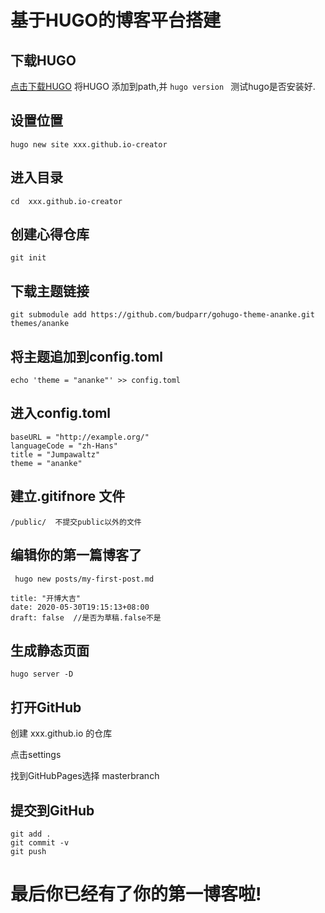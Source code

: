 # 基于HUGO的博客平台搭建

## 下载HUGO
 [点击下载HUGO](https://github.com/gohugoio/hugo/releases)
将HUGO 添加到path,并 ``` hugo version  ``` 测试hugo是否安装好.

 ##  设置位置
    hugo new site xxx.github.io-creator 

## 进入目录
    cd  xxx.github.io-creator 

## 创建心得仓库
    git init

##  下载主题链接
    git submodule add https://github.com/budparr/gohugo-theme-ananke.git themes/ananke 

## 将主题追加到config.toml
    echo 'theme = "ananke"' >> config.toml 

##  进入config.toml
``` 
baseURL = "http://example.org/"  
languageCode = "zh-Hans" 
title = "Jumpawaltz"
theme = "ananke"  
```
## 建立.gitifnore 文件
    /public/  不提交public以外的文件

## 编辑你的第一篇博客了
     hugo new posts/my-first-post.md 

```
title: "开博大吉"
date: 2020-05-30T19:15:13+08:00
draft: false  //是否为草稿.false不是
```

## 生成静态页面
    hugo server -D 

## 打开GitHub 
创建 xxx.github.io 的仓库

点击settings

找到GitHubPages选择 masterbranch    

## 提交到GitHub 
    git add .
    git commit -v 
    git push

# 最后你已经有了你的第一博客啦!